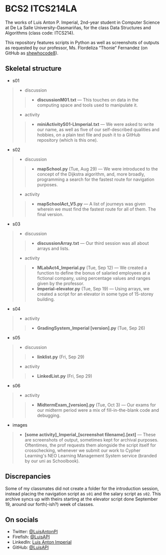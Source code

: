 # BCS2 ITCS214LA



The works of Luis Anton P. Imperial, 2nd-year student in Computer Science at De La Salle University–Dasmariñas, for the class Data Structures and Algorithms (class code: ITCS214).

This repository features scripts in Python as well as screenshots of outputs as requested by our professor, Ms. Flordeliza “Thonie” Fernandez (on GitHub as [shewhocode8](https://github.com/shewhocode8)).

## Skeletal structure

- s01
> - discussion
>> - **discussionM01.txt** — This touches on data in the computing space and tools used to manipulate it.
> - activity
>> - **miniActivityS01-LImperial.txt** — We were asked to write our name, as well as five of our self-described qualities and hobbies, on a plain text file and push it to a GitHub repository (which is this one).
- s02
> - discussion
>> - **mapSchool.py** (Tue, Aug 29) — We were introduced to the concept of the Dijkstra algorithm, and, more broadly, programming a search for the fastest route for navigation purposes.
> - activity
>> - **mapSchoolAct_V5.py** — A list of journeys was given wherein we must find the fastest route for all of them. The final version.
- s03
> - discussion
>> - **discussionArray.txt** — Our third session was all about arrays and lists.
> - activity
>> - **MLabAct4_Imperial.py** (Tue, Sep 12) — We created a function to define the bonus of salaried employees at a fictional company, using percentage values and ranges given by the professor.
>> - **Imperial-elevator.py** (Tue, Sep 19) — Using arrays, we created a script for an elevator in some type of 15-storey building.
- s04
> - activity
>> - **GradingSystem_Imperial [version].py** (Tue, Sep 26)
- s05
> - discussion
>> - **linklist.py** (Fri, Sep 29)
> - activity
>> - **LinkedList.py** (Fri, Sep 29)
- s06
> - activity
>> - **MidtermExam_[version].py** (Tue, Oct 3) — Our exams for our midterm period were a mix of fill-in-the-blank code and debugging.
- images
> - **[some activity]\_Imperial\_[screenshot filename].[ext]** — These are screenshots of output, sometimes kept for archival purposes. Oftentimes, the prof requests them alongside the script itself for crosschecking, whenever we submit our work to Cypher Learning's NEO Learning Management System service (branded by our uni as Schoolbook).

## Discrepancies

Some of my classmates did not create a folder for the introduction session, instead placing the navigation script as `s01` and the salary script as `s02`. This archive syncs up with theirs starting at the elevator script done September 19, around our forth(-ish?) week of classes.

## On socials

- Twitter: [@LuisAntonPI](https://twitter.com/LuisAntonPI)
- Firefish: [@LuisAPI](https://firefish.social/@LuisAPI)
- LinkedIn: [Luis Anton Imperial](https://linkedin.com/in/LuisAntonPI)
- GitHub: [@LuisAPI](https://github.com/LuisAPI)
